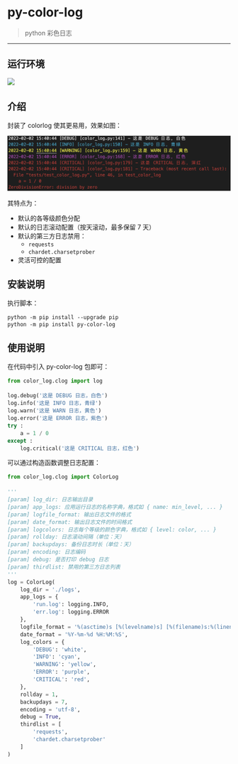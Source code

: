 # py-color-log

> python 彩色日志

------

## 运行环境

![](https://img.shields.io/badge/Python-3.8%2B-brightgreen.svg)


## 介绍

封装了 colorlog 使其更易用，效果如图：

![](./imgs/01.png)

其特点为：

- 默认的各等级颜色分配
- 默认的日志滚动配置（按天滚动，最多保留 7 天）
- 默认的第三方日志禁用：
    - `requests`
    - `chardet.charsetprober`
- 灵活可控的配置


## 安装说明

执行脚本： 

```
python -m pip install --upgrade pip
python -m pip install py-color-log
```


## 使用说明

在代码中引入 py-color-log 包即可：

```python
from color_log.clog import log

log.debug('这是 DEBUG 日志，白色')
log.info('这是 INFO 日志，青绿')
log.warn('这是 WARN 日志，黄色')
log.error('这是 ERROR 日志，紫色')
try :
    a = 1 / 0
except :
    log.critical('这是 CRITICAL 日志，红色')
```

可以通过构造函数调整日志配置：

```python
from color_log.clog import ColorLog

'''
[param] log_dir: 日志输出目录
[param] app_logs: 应用运行日志的名称字典，格式如 { name: min_level, ... }
[param] logfile_format: 输出日志文件的格式
[param] date_format: 输出日志文件的时间格式
[param] logcolors: 日志每个等级的颜色字典，格式如 { level: color, ... }
[param] rollday: 日志滚动间隔（单位：天）
[param] backupdays: 备份日志时长（单位：天）
[param] encoding: 日志编码
[param] debug: 是否打印 debug 日志
[param] thirdlist: 禁用的第三方日志列表
'''
log = ColorLog(
    log_dir = './logs', 
    app_logs = {
        'run.log': logging.INFO, 
        'err.log': logging.ERROR
    }, 
    logfile_format = '%(asctime)s [%(levelname)s] [%(filename)s:%(lineno)d] - %(message)s', 
    date_format = '%Y-%m-%d %H:%M:%S', 
    log_colors = {
        'DEBUG': 'white',
        'INFO': 'cyan',
        'WARNING': 'yellow',
        'ERROR': 'purple',
        'CRITICAL': 'red',
    }, 
    rollday = 1, 
    backupdays = 7, 
    encoding = 'utf-8', 
    debug = True, 
    thirdlist = [ 
        'requests', 
        'chardet.charsetprober'
    ]
)
```
